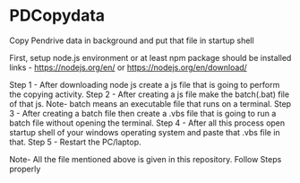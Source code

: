 # PDCopydata
Copy Pendrive data in background and put that file in startup shell

First, setup node.js environment or at least npm package should be installed 
links -
https://nodejs.org/en/
or
https://nodejs.org/en/download/

Step 1 -  After downloading node js create a js file that is going to perform the copying activity. 
Step 2 - After creating a js file make the batch(.bat) file of that js.
Note- batch means an executable file that runs on a terminal.
Step 3 - After creating a batch file then create a .vbs file that is going to run a batch file without opening the terminal. 
Step 4 - After all this process open startup shell of your windows operating system and paste that .vbs file in that.
Step 5 - Restart the PC/laptop. 

Note- All the file mentioned above is given in this repository.
Follow Steps properly
